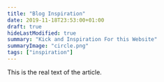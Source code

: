 ```yaml
---
title: "Blog Inspiration"
date: 2019-11-18T23:53:00+01:00
draft: true
hideLastModified: true
summary: "Kick and Inspiration For this Website"
summaryImage: "circle.png"
tags: ["inspiration"]
---
```


This is the real text of the article. 